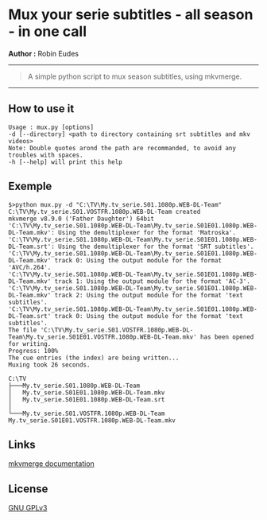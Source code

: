 Mux your serie subtitles - all season - in one call
========================================

**Author :**
Robin Eudes

----------

> A simple python script to mux season subtitles, using mkvmerge.

---------- 

How to use it
----------
    Usage : mux.py [options]
    -d [--directory] <path to directory containing srt subtitles and mkv videos>
    Note: Double quotes arond the path are recommanded, to avoid any troubles with spaces.
    -h [--help] will print this help

Exemple
-------
    $>python mux.py -d "C:\TV\My.tv_serie.S01.1080p.WEB-DL-Team"
    C:\TV\My.tv_serie.S01.VOSTFR.1080p.WEB-DL-Team created
    mkvmerge v8.9.0 ('Father Daughter') 64bit
    'C:\TV\My.tv_serie.S01.1080p.WEB-DL-Team\My.tv_serie.S01E01.1080p.WEB-DL-Team.mkv': Using the demultiplexer for the format 'Matroska'.
    'C:\TV\My.tv_serie.S01.1080p.WEB-DL-Team\My.tv_serie.S01E01.1080p.WEB-DL-Team.srt': Using the demultiplexer for the format 'SRT subtitles'.
    'C:\TV\My.tv_serie.S01.1080p.WEB-DL-Team\My.tv_serie.S01E01.1080p.WEB-DL-Team.mkv' track 0: Using the output module for the format 'AVC/h.264'.
    'C:\TV\My.tv_serie.S01.1080p.WEB-DL-Team\My.tv_serie.S01E01.1080p.WEB-DL-Team.mkv' track 1: Using the output module for the format 'AC-3'.
    'C:\TV\My.tv_serie.S01.1080p.WEB-DL-Team\My.tv_serie.S01E01.1080p.WEB-DL-Team.mkv' track 2: Using the output module for the format 'text subtitles'.
    'C:\TV\My.tv_serie.S01.1080p.WEB-DL-Team\My.tv_serie.S01E01.1080p.WEB-DL-Team.srt' track 0: Using the output module for the format 'text subtitles'.
    The file 'C:\TV\My.tv_serie.S01.VOSTFR.1080p.WEB-DL-Team\My.tv_serie.S01E01.VOSTFR.1080p.WEB-DL-Team.mkv' has been opened for writing.
    Progress: 100%
    The cue entries (the index) are being written...
    Muxing took 26 seconds.

    C:\TV
    ├───My.tv_serie.S01.1080p.WEB-DL-Team
    │   My.tv_serie.S01E01.1080p.WEB-DL-Team.mkv
    │   My.tv_serie.S01E01.1080p.WEB-DL-Team.srt
    │
    └───My.tv_serie.S01.VOSTFR.1080p.WEB-DL-Team
    My.tv_serie.S01E01.VOSTFR.1080p.WEB-DL-Team.mkv
Links
-------
[mkvmerge documentation](https://mkvtoolnix.download/doc/mkvmerge.html)

License
-------
[GNU GPLv3](https://www.gnu.org/licenses/gpl-3.0.fr.html)
